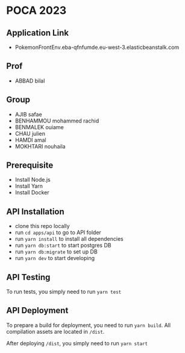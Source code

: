 # POCA 2023

## Application Link
- PokemonFrontEnv.eba-qfnfumde.eu-west-3.elasticbeanstalk.com

## Prof

- ABBAD bilal

## Group

- AJIB safae
- BENHAMMOU mohammed rachid
- BENMALEK ouiame
- CHAU julien
- HAMDI amal 
- MOKHTARI nouhaila

## Prerequisite

- Install Node.js
- Install Yarn
- Install Docker

## API Installation

- clone this repo locally
- run `cd apps/api` to go to API folder
- run `yarn install` to install all dependencies
- run `yarn db:start` to start postgres DB
- run `yarn db:migrate` to set up DB
- run `yarn dev` to start developing

## API Testing

To run tests, you simply need to run `yarn test`

## API Deployment

To prepare a build for deployment, you need to run `yarn build`.
All compilation assets are located in `/dist`.

After deploying `/dist`, you simply need to run `yarn start`